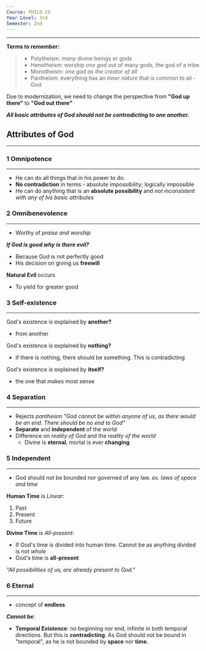 ```yaml
---
Course: PHILO 25
Year Level: 3rd
Semester: 2nd
---
```

---
**Terms to remember:**
>- Polytheism: *many* divine beings or gods
>- Henotheism: worship *one god* out of many gods, the god of a tribe
>- Monotheism: *one god as the creator of all*
>- Pantheism: everything has an *inner nature* that is common to all - God

Due to modernization, we need to change the perspective from **"God up there"** to **"God out there"**

***All basic attributes of God should not be contradicting to one another.***

## Attributes of God
---

### 1 Omnipotence
---
- He can do all things that in his power to do.
- **No contradiction** in terms - absolute impossibility; logically impossible
- He can do anything that is an **absolute possibility** and *not inconsistent with any of his basic attributes*

###  2 Omnibenevolence
---
- Worthy of *praise and worship*

***If God is good why is there evil?***
- Because God is not perfectly good
- His decision on giving us **freewill**

**Natural Evil** occurs
- To yield for greater good

### 3 Self-existence
---
God's existence is explained by **another?**
- from another

God's existence is explained by **nothing?**
 - if there is nothing, there should be something. This is contradicting

God's existence is explained by **itself?**
- the one that makes most sense

### 4 Separation
---
- Rejects *pantheism*
	*"God cannot be within anyone of us, as there would be an end. There should be no end to God"*
- **Separate** and **independent** of the world
- Difference on *reality of God* and the *reality of the world*
	- Divine is **eternal**, mortal is ever **changing**

### 5 Independent
---
- God should not be bounded nor governed of any law. *ex. laws of space and time*

**Human Time** is *Linear*:
1. Past
2. Present
3. Future

**Divine Time** is *All-present*:
- If God's time is divided into human time. Cannot be as anything divided is not *whole*
- God's time is **all-present**

*"All possibilities of us, are already present to God."*
###  6 Eternal
---
- concept of **endless**

***Cannot be***:
- **Temporal Existence**: no beginning nor end, infinite in both temporal directions. But this is **contradicting**. As God should not be bound in "temporal", as he is not bounded by **space** nor **time.**
